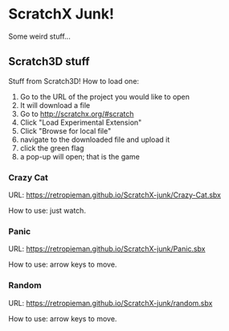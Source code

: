 # ScratchX Junk!
Some weird stuff...
## Scratch3D stuff
Stuff from Scratch3D!
How to load one:
1. Go to the URL of the project you would like to open
2. It will download a file
3. Go to http://scratchx.org/#scratch
4. Click "Load Experimental Extension"
5. Click "Browse for local file"
6. navigate to the downloaded file and upload it
7. click the green flag
8. a pop-up will open; that is the game

### Crazy Cat
URL: https://retropieman.github.io/ScratchX-junk/Crazy-Cat.sbx

How to use: just watch.

### Panic
URL: https://retropieman.github.io/ScratchX-junk/Panic.sbx

How to use: arrow keys to move.

### Random
URL: https://retropieman.github.io/ScratchX-junk/random.sbx

How to use: arrow keys to move.

